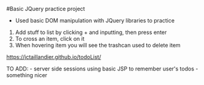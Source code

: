 #Basic JQuery practice project
- Used basic DOM manipulation with JQuery libraries to practice 

1. Add stuff to list by clicking + and inputting, then press enter
2. To cross an item, click on it
3. When hovering item you will see the trashcan used to delete item

https://jctaillandier.github.io/todoList/

TO ADD:
    - server side sessions using basic JSP to remember user's todos
    - something nicer